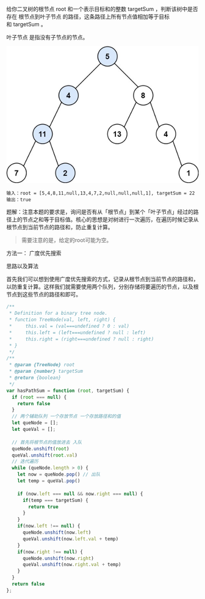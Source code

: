 给你二叉树的根节点 root 和一个表示目标和的整数 targetSum ，判断该树中是否存在 根节点到叶子节点 的路径，这条路径上所有节点值相加等于目标和 targetSum 。

叶子节点 是指没有子节点的节点。

![示例1](../../images/leetcode/112/01.jpeg)

```
输入：root = [5,4,8,11,null,13,4,7,2,null,null,null,1], targetSum = 22
输出：true
```

题解：注意本题的要求是，询问是否有从「根节点」到某个「叶子节点」经过的路径上的节点之和等于目标值。核心的思想是对树进行一次遍历，在遍历时候记录从根节点到当前节点的路径和，防止重复计算。

> 需要注意的是，给定的root可能为空。

方法一： 广度优先搜索

思路以及算法

首先我们可以想到使用广度优先搜索的方式，记录从根节点到当前节点的路径和，以防重复计算。这样我们就需要使用两个队列，分别存储将要遍历的节点，以及根节点到这些节点的路径和即可。


```js
/**
 * Definition for a binary tree node.
 * function TreeNode(val, left, right) {
 *     this.val = (val===undefined ? 0 : val)
 *     this.left = (left===undefined ? null : left)
 *     this.right = (right===undefined ? null : right)
 * }
 */
/**
 * @param {TreeNode} root
 * @param {number} targetSum
 * @return {boolean}
 */
var hasPathSum = function (root, targetSum) {
  if (root === null) {
    return false
  }
  // 两个辅助队列 一个存放节点 一个存放路径和的值
  let queNode = [];
  let queVal = [];

  // 首先将根节点的值放进去 入队
  queNode.unshift(root)
  queVal.unshift(root.val)
  // 迭代遍历
  while (queNode.length > 0) {
    let now = queNode.pop() // 出队
    let temp = queVal.pop()
    
    if (now.left === null && now.right === null) {
      if(temp === targetSum) {
        return true
      }
    }
    if(now.left !== null) {
      queNode.unshift(now.left)
      queVal.unshift(now.left.val + temp)
    }
    if(now.right !== null) {
      queNode.unshift(now.right)
      queVal.unshift(now.right.val + temp)
    }
  }
  return false
};
```

